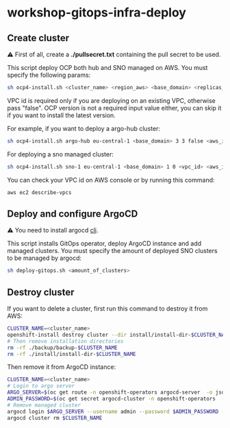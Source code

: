 # workshop-gitops-infra-deploy

## Create cluster

:warning: First of all, create a **./pullsecret.txt** containing the pull secret to be used.

This script deploy OCP both hub and SNO managed on AWS. You must specify the following params:

```bash
sh ocp4-install.sh <cluster_name> <region_aws> <base_domain> <replicas_master> <replicas_worker> <vpc_id|false> <aws_id> <aws_secret> <ocp_version|null>
```
VPC id is required only if you are deploying on an existing VPC, otherwise pass "false". 
OCP version is not a required input value either, you can skip it if you want to install the latest version.

For example, if you want to deploy a argo-hub cluster:

```bash
sh ocp4-install.sh argo-hub eu-central-1 <base_domain> 3 3 false <aws_id> <aws_secret> 
```
For deploying a sno managed cluster:

```bash
sh ocp4-install.sh sno-1 eu-central-1 <base_domain> 1 0 <vpc_id> <aws_id> <aws_secret> 
```

You can check your VPC id on AWS console or by running this command:

```bash
aws ec2 describe-vpcs 
```

## Deploy and configure ArgoCD

:warning: You need to install argocd [cli](https://argo-cd.readthedocs.io/en/stable/cli_installation/).

This script installs GitOps operator, deploy ArgoCD instance and add managed clusters. You must specify the amount of deployed SNO clusters to be managed by argocd:

```bash
sh deploy-gitops.sh <amount_of_clusters>
```
## Destroy cluster

If you want to delete a cluster, first run this command to destroy it from AWS:

```bash
CLUSTER_NAME=<cluster_name>
openshift-install destroy cluster --dir install/install-dir-$CLUSTER_NAME --log-level info
# Then remove installation directories
rm -rf ./backup/backup-$CLUSTER_NAME
rm -rf ./install/install-dir-$CLUSTER_NAME
```

Then remove it from ArgoCD instance:

```bash
CLUSTER_NAME=<cluster_name>
# Login to argo server
ARGO_SERVER=$(oc get route -n openshift-operators argocd-server  -o jsonpath='{.spec.host}')
ADMIN_PASSWORD=$(oc get secret argocd-cluster -n openshift-operators  -o jsonpath='{.data.admin\.password}' | base64 -d)
# Remove managed cluster
argocd login $ARGO_SERVER --username admin --password $ADMIN_PASSWORD --insecure
argocd cluster rm $CLUSTER_NAME
```
